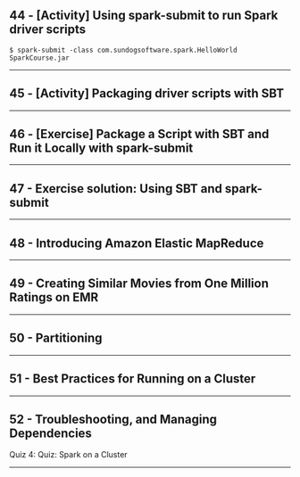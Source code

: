 ## 44 - [Activity] Using spark-submit to run Spark driver scripts
```
$ spark-submit -class com.sundogsoftware.spark.HelloWorld SparkCourse.jar
```
***

## 45 - [Activity] Packaging driver scripts with SBT

***

## 46 - [Exercise] Package a Script with SBT and Run it Locally with spark-submit

***

## 47 - Exercise solution: Using SBT and spark-submit

***

## 48 - Introducing Amazon Elastic MapReduce

***

## 49 - Creating Similar Movies from One Million Ratings on EMR

***

## 50 - Partitioning

***

## 51 - Best Practices for Running on a Cluster

***

## 52 - Troubleshooting, and Managing Dependencies
Quiz 4: Quiz: Spark on a Cluster

***
